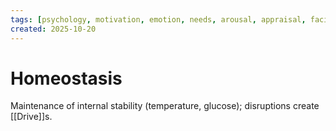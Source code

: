 ```yaml
---
tags: [psychology, motivation, emotion, needs, arousal, appraisal, facial-expression, amygdala]
created: 2025-10-20
---
```

# Homeostasis

Maintenance of internal stability (temperature, glucose); disruptions create [[Drive]]s.
